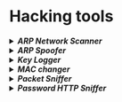 # Hacking tools
<details>
<summary><i><b>ARP Network Scanner</b></i></summary>
This program is used to detect the MAC address of all the network to which we are connected.
</details>
<details>
<summary><i><b>ARP Spoofer</b></i></summary>
This program uses the vulnerability of ARP to create a MIDM connection.
</details>
<details>
<summary><i><b>Key Logger</b></i></summary>
This program works in background detecting the keys presses by the user.
</details>
<details>
<summary><i><b>MAC changer</b></i></summary>
This program changes the MAC address of a network interface on the machine.
</details>
<details>
<summary><i><b>Packet Sniffer</b></i></summary>
This program analyzes and does decapsulation of received packets by the machine.
</details>
<details>
<summary><i><b>Password HTTP Sniffer</b></i></summary>
This program evaluates if there can be a possible login access in POST request in HTTP web page.
</details>
